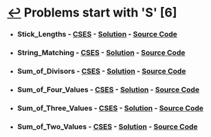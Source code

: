 # [↩](/README.md) Problems start with 'S' [6]

- ### Stick_Lengths - [CSES](https://cses.fi/problemset/task/1074) - [Solution](https://www.youtube.com/watch?v=hbbdNRvKNPA) - [Source Code](Stick_Lengths.cpp)

- ### String_Matching - [CSES](https://cses.fi/problemset/task/1753) - [Solution](https://www.youtube.com/watch?v=nK7SLhXcqRo) - [Source Code](String_Matching.cpp)

- ### Sum_of_Divisors - [CSES](https://cses.fi/problemset/task/1082) - [Solution](https://www.youtube.com/watch?v=JqWiWJQOQyU) - [Source Code](Sum_of_Divisors.cpp)

- ### Sum_of_Four_Values - [CSES](https://cses.fi/problemset/task/1642) - [Solution](https://www.youtube.com/watch?v=uRRRsbP_ek4&t=6s) - [Source Code](Sum_of_Four_Values.cpp)

- ### Sum_of_Three_Values - [CSES](https://cses.fi/problemset/task/1641) - [Solution](https://www.youtube.com/watch?v=CfsvoiT6M5I) - [Source Code](Sum_of_Three_Values.cpp)

- ### Sum_of_Two_Values - [CSES](https://cses.fi/problemset/task/1640) - [Solution](https://www.youtube.com/watch?v=XUsISGoyG-E) - [Source Code](Sum_of_Two_Values.cpp)